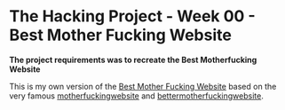 # The Hacking Project - Week 00 - Best Mother Fucking Website

**The project requirements was to recreate the Best Motherfucking Website**

This is my own version of the [Best Mother Fucking Website](https://thebestmotherfucking.website/) based on the very famous [motherfuckingwebsite](http://motherfuckingwebsite.com/) and [bettermotherfuckingwebsite](http://bettermotherfuckingwebsite.com/).
